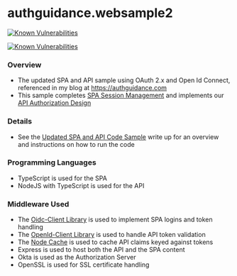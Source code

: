 # authguidance.websample2

[![Known Vulnerabilities](https://snyk.io/test/github/gary-archer/authguidance.websample2/badge.svg?targetFile=spa/package.json)](https://snyk.io/test/github/gary-archer/authguidance.websample2?targetFile=spa/package.json)

[![Known Vulnerabilities](https://snyk.io/test/github/gary-archer/authguidance.websample2/badge.svg?targetFile=api/package.json)](https://snyk.io/test/github/gary-archer/authguidance.websample2?targetFile=api/package.json)

### Overview

* The updated SPA and API sample using OAuth 2.x and Open Id Connect, referenced in my blog at https://authguidance.com
* This sample completes [SPA Session Management](https://authguidance.com/2017/10/24/user-sessions-and-token-renewal/) and implements our [API Authorization Design](https://authguidance.com/2017/10/03/api-tokens-claims/)

### Details

* See the [Updated SPA and API Code Sample](https://authguidance.com/2017/10/13/improved-spa-code-sample-overview/) write up for an overview and instructions on how to run the code

### Programming Languages

* TypeScript is used for the SPA
* NodeJS with TypeScript is used for the API

### Middleware Used

* The [Oidc-Client Library](https://github.com/IdentityModel/oidc-client-js) is used to implement SPA logins and token handling
* The [OpenId-Client Library](https://github.com/panva/node-openid-client) is used to handle API token validation
* The [Node Cache](https://github.com/mpneuried/nodecache) is used to cache API claims keyed against tokens
* Express is used to host both the API and the SPA content
* Okta is used as the Authorization Server
* OpenSSL is used for SSL certificate handling

